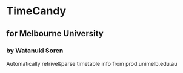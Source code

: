 # TimeCandy 

## for Melbourne University

### by Watanuki Soren

Automatically retrive&parse timetable info from prod.unimelb.edu.au

